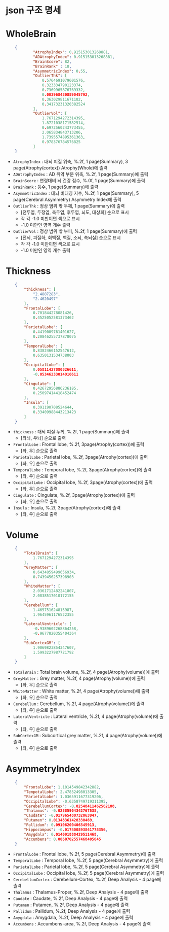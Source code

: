 json 구조 명세
============================
# WholeBrain
```json
	{
			"AtrophyIndex": 0.915153013268881,
			"ADAtrophyIndex": 0.915153013268881,
			"BrainScore": 82,
			"BrainRank" : 18,
			"AsymmetricIndex": 0.55,
			"OutlierThk": [
				0.5764691079601576,
				0.323334790123374,
				0.7369965876769332,
				0.003968480889045792,
				0.363029811671182,
				0.34173231320382524
			],
			"OutlierVol": [
				1.7671294272314395,
				1.8721038171582514,
				0.6972560243773455,
				2.065834843713206,
				1.7395574895361363,
				0.978376784576825
			]
	}
```
* `AtrophyIndex` : 대뇌 피질 위축, %.2f, 1 page(Summary), 3 page(Atrophy(cortex)) Atrophy(Whole)에 출력
* `ADAtrophyIndex` : AD 취약 부분 위축, %.2f, 1 page(Summary)에 출력
* `BrainScore` : 연령대비 뇌 건강 점수, %.0f, 1 page(Summary)에 출력
* `BrainRank` : 등수, 1 page(Summary)에 출력
* `AsymmetricIndex` : 대뇌 비대칭 지수, %.2f, 1 page(Summary), 5 page(Cerebral Asymmetry) Asymmetry Index에 출력
* `OutlierThk` : 정상 범위 밖 두께, 1 page(Summary)에 출력
	* [전두엽, 두정엽, 측두엽, 후두엽, 뇌도, 대상회] 순으로 표시
	* 각 각 -1.0 미만이면 색으로 표시
	* -1.0 미만인 영역 개수 출력
* `OutlierVol` : 정상 범위 밖 부피, %.2f, 1 page(Summary)에 출력
	* [전뇌, 피질하, 회백질, 백질, 소뇌, 측뇌실] 순으로 표시
	* 각 각 -1.0 미만이면 색으로 표시
	* -1.0 미만인 영역 개수 출력

# Thickness
```json
	{
		"thickness": [
			"2.4887283",
			"2.4620497"
		],
		"FrontalLobe": [
			0.701844278081426,
			0.4525052581373462
		],
		"ParietalLobe": [
			0.4419009761401627,
			0.20846255737878075
		],
		"TemporalLobe": [
			0.8382466152547612,
			0.6350131534738003
		],
		"OccipitalLobe": [
			0.05811427880826611,
			-0.05346233014916611
		],
		"Cingulate": [
			0.42672956886236185,
			0.25097414418452474
		],
		"Insula": [
			0.391190708524644,
			0.33409988443213423
		]
	}
```

* `thickness` : 대뇌 피질 두께, %.2f, 1 page(Summary)에 출력
	* [좌뇌, 우뇌] 순으로 출력
* `FrontalLobe` : Frontal lobe, %.2f, 3page(Atrophy(cortex))에 출력
	* [좌, 우] 순으로 출력
* `ParietalLobe` : Parietal lobe, %.2f, 3page(Atrophy(cortex))에 출력
	* [좌, 우] 순으로 출력
* `TemporalLobe` : Temporal lobe, %.2f, 3page(Atrophy(cortex))에 출력
	* [좌, 우] 순으로 출력
* `OccipitalLobe` : Occipital lobe, %.2f, 3page(Atrophy(cortex))에 출력
	* [좌, 우] 순으로 출력
* `Cingulate` : Cingulate, %.2f, 3page(Atrophy(cortex))에 출력
	* [좌, 우] 순으로 출력
* `Insula` : Insula, %.2f, 3page(Atrophy(cortex))에 출력
	* [좌, 우] 순으로 출력

# Volume
```json
	{
		"TotalBrain": [
			1.7671294272314395
		],
		"GreyMatter": [
			0.6434859499656934,
			0.7439456257398903
		],
		"WhiteMatter": [
			2.0361712482241807,
			2.0838517010172155
		],
		"Cerebellum": [
			1.465751624815987,
			1.9645961176522355
		],
		"LateralVentricle": [
			-0.9389602268864258,
			-0.9677820355404364
		],
		"SubCortexGM": [
			1.9069823854347607,
			1.5993227987721792
		]
	}
```
* `TotalBrain` : Total brain volume, %.2f, 4 page(Atrophy(volume))에 출력
* `GreyMatter` : Grey matter, %.2f, 4 page(Atrophy(volume))에 출력
	* [좌, 우] 순으로 출력
* `WhiteMatter` : White matter, %.2f, 4 page(Atrophy(volume))에 출력
	* [좌, 우] 순으로 출력
* `Cerebellum` : Cerebellum, %.2f, 4 page(Atrophy(volume))에 출력
	* [좌, 우] 순으로 출력
* `LateralVentricle` : Lateral ventricle, %.2f, 4 page(Atrophy(volume))에 출력
	* [좌, 우] 순으로 출력
* `SubCortexGM` : Subcortical grey matter, %.2f, 4 page(Atrophy(volume))에 출력
	* [좌, 우] 순으로 출력

# AsymmetryIndex
```json
	{
		"FrontalLobe": 1.1014549842342882,
		"TempotalLobe": 2.47852498013305,
		"ParietalLobe": 1.0365911677319206,
		"OccipitalLobe": -0.6358749719311395,
		"CerebellumCortex": -0.02548411462562188,
		"Thalamus": -0.02885904342767538,
		"Caudate": -0.017965480732063947,
		"Putamen": 0.01348361428330469,
		"Pallidum": 0.09108200406345913,
		"Hippocampus": -0.017400893841778356,
		"Amygdala": 0.014091888429511468,
		"Accumbens": 0.0060702557468405045
	}
```
* `FrontalLobe` : Frontal lobe, %.2f, 5 page(Cerebral Asymmetry)에 출력
* `TemporalLobe` : Temporal lobe, %.2f, 5 page(Cerebral Asymmetry)에 출력
* `ParietalLobe` : Parietal lobe, %.2f, 5 page(Cerebral Asymmetry)에 출력
* `OccipitalLobe` : Occipital lobe, %.2f, 5 page(Cerebral Asymmetry)에 출력
* `CerebellumCortex` : Cerebellum-Cortex, %.2f, Deep Analysis - 4 page에 출력
* `Thalamus` : Thalamus-Proper, %.2f, Deep Analysis - 4 page에 출력
* `Caudate` : Caudate, %.2f, Deep Analysis - 4 page에 출력
* `Putamen` : Putamen, %.2f, Deep Analysis - 4 page에 출력
* `Pallidum` : Pallidum, %.2f, Deep Analysis - 4 page에 출력
* `Amygdala` : Amygdala, %.2f, Deep Analysis - 4 page에 출력
* `Accumbens` : Accumbens-area, %.2f, Deep Analysis - 4 page에 출력

